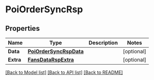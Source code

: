 # PoiOrderSyncRsp

## Properties

Name | Type | Description | Notes
------------ | ------------- | ------------- | -------------
**Data** | [**PoiOrderSyncRspData**](PoiOrderSyncRsp_data.md) |  | [optional] 
**Extra** | [**FansDataRspExtra**](FansDataRsp_extra.md) |  | [optional] 

[[Back to Model list]](../README.md#documentation-for-models) [[Back to API list]](../README.md#documentation-for-api-endpoints) [[Back to README]](../README.md)


